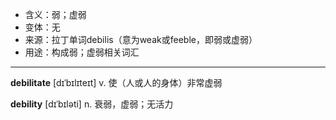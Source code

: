 - <span class="definition">含义：弱；虚弱</span>
- <span class="definition">变体：无</span>
- <span class="definition">来源：拉丁单词debilis（意为weak或feeble，即弱或虚弱）</span>
- <span class="definition">用途：构成弱；虚弱相关词汇</span>

---

<span class="vocabulary">**debilitate**</span> [dɪˈbɪlɪteɪt] v. 使（人或人的身体）非常虚弱

<span class="vocabulary">**debility**</span> [dɪˈbɪləti] n. 衰弱，虚弱；无活力

